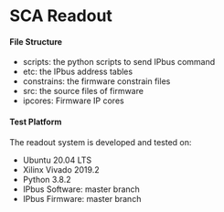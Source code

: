 # SCA Readout

#### File Structure

- scripts: the python scripts to send IPbus command
- etc: the IPbus address tables
- constrains: the firmware constrain files
- src: the source files of firmware
- ipcores: Firmware IP cores 



#### Test Platform

The readout system is developed and tested on:

- Ubuntu 20.04 LTS
- Xilinx Vivado 2019.2
- Python 3.8.2
- IPbus Software: master branch
- IPbus Firmware: master branch